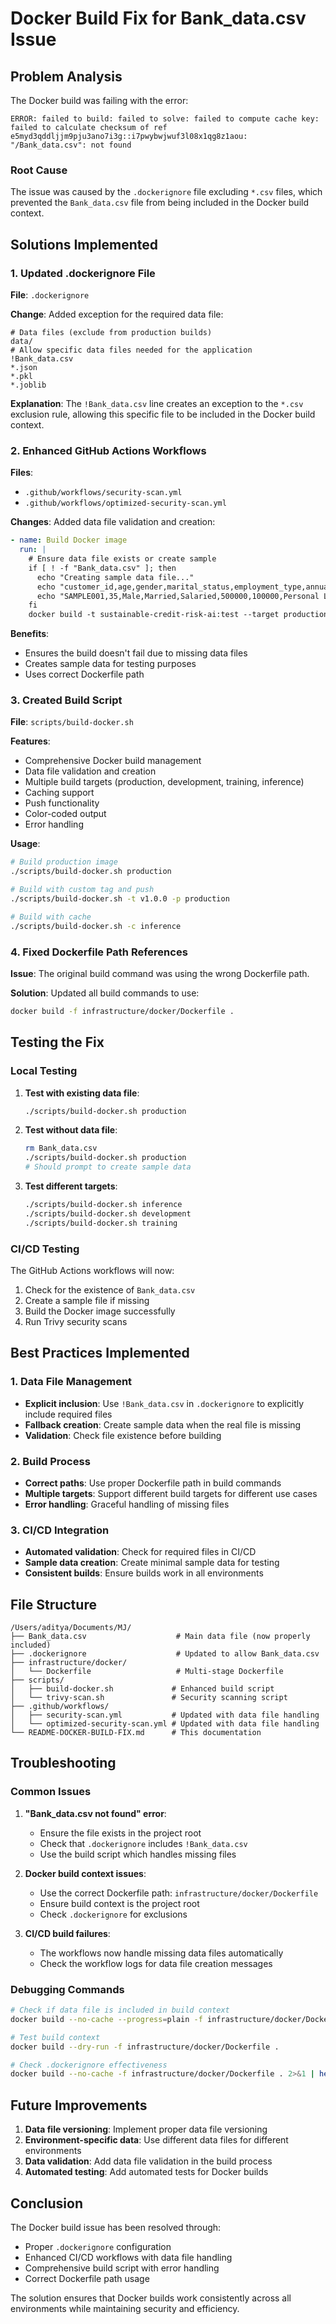# Docker Build Fix for Bank_data.csv Issue

## Problem Analysis

The Docker build was failing with the error:
```
ERROR: failed to build: failed to solve: failed to compute cache key: failed to calculate checksum of ref e5myd3qddljjm9pju3ano7i3g::i7pwybwjwuf3l08x1qg8z1aou: "/Bank_data.csv": not found
```

### Root Cause
The issue was caused by the `.dockerignore` file excluding `*.csv` files, which prevented the `Bank_data.csv` file from being included in the Docker build context.

## Solutions Implemented

### 1. Updated .dockerignore File

**File**: `.dockerignore`

**Change**: Added exception for the required data file:
```dockerignore
# Data files (exclude from production builds)
data/
# Allow specific data files needed for the application
!Bank_data.csv
*.json
*.pkl
*.joblib
```

**Explanation**: The `!Bank_data.csv` line creates an exception to the `*.csv` exclusion rule, allowing this specific file to be included in the Docker build context.

### 2. Enhanced GitHub Actions Workflows

**Files**: 
- `.github/workflows/security-scan.yml`
- `.github/workflows/optimized-security-scan.yml`

**Changes**: Added data file validation and creation:
```yaml
- name: Build Docker image
  run: |
    # Ensure data file exists or create sample
    if [ ! -f "Bank_data.csv" ]; then
      echo "Creating sample data file..."
      echo "customer_id,age,gender,marital_status,employment_type,annual_income_inr,loan_amount_inr,loan_purpose,loan_term_months,credit_score,num_open_credit_accounts,num_delinquent_accounts,debt_to_income_ratio,past_default,default" > Bank_data.csv
      echo "SAMPLE001,35,Male,Married,Salaried,500000,100000,Personal Loan,24,750,3,0,0.3,0,0" >> Bank_data.csv
    fi
    docker build -t sustainable-credit-risk-ai:test --target production -f infrastructure/docker/Dockerfile .
```

**Benefits**:
- Ensures the build doesn't fail due to missing data files
- Creates sample data for testing purposes
- Uses correct Dockerfile path

### 3. Created Build Script

**File**: `scripts/build-docker.sh`

**Features**:
- Comprehensive Docker build management
- Data file validation and creation
- Multiple build targets (production, development, training, inference)
- Caching support
- Push functionality
- Color-coded output
- Error handling

**Usage**:
```bash
# Build production image
./scripts/build-docker.sh production

# Build with custom tag and push
./scripts/build-docker.sh -t v1.0.0 -p production

# Build with cache
./scripts/build-docker.sh -c inference
```

### 4. Fixed Dockerfile Path References

**Issue**: The original build command was using the wrong Dockerfile path.

**Solution**: Updated all build commands to use:
```bash
docker build -f infrastructure/docker/Dockerfile .
```

## Testing the Fix

### Local Testing

1. **Test with existing data file**:
   ```bash
   ./scripts/build-docker.sh production
   ```

2. **Test without data file**:
   ```bash
   rm Bank_data.csv
   ./scripts/build-docker.sh production
   # Should prompt to create sample data
   ```

3. **Test different targets**:
   ```bash
   ./scripts/build-docker.sh inference
   ./scripts/build-docker.sh development
   ./scripts/build-docker.sh training
   ```

### CI/CD Testing

The GitHub Actions workflows will now:
1. Check for the existence of `Bank_data.csv`
2. Create a sample file if missing
3. Build the Docker image successfully
4. Run Trivy security scans

## Best Practices Implemented

### 1. Data File Management
- **Explicit inclusion**: Use `!Bank_data.csv` in `.dockerignore` to explicitly include required files
- **Fallback creation**: Create sample data when the real file is missing
- **Validation**: Check file existence before building

### 2. Build Process
- **Correct paths**: Use proper Dockerfile path in build commands
- **Multiple targets**: Support different build targets for different use cases
- **Error handling**: Graceful handling of missing files

### 3. CI/CD Integration
- **Automated validation**: Check for required files in CI/CD
- **Sample data creation**: Create minimal sample data for testing
- **Consistent builds**: Ensure builds work in all environments

## File Structure

```
/Users/aditya/Documents/MJ/
├── Bank_data.csv                    # Main data file (now properly included)
├── .dockerignore                    # Updated to allow Bank_data.csv
├── infrastructure/docker/
│   └── Dockerfile                   # Multi-stage Dockerfile
├── scripts/
│   ├── build-docker.sh             # Enhanced build script
│   └── trivy-scan.sh               # Security scanning script
├── .github/workflows/
│   ├── security-scan.yml           # Updated with data file handling
│   └── optimized-security-scan.yml # Updated with data file handling
└── README-DOCKER-BUILD-FIX.md      # This documentation
```

## Troubleshooting

### Common Issues

1. **"Bank_data.csv not found" error**:
   - Ensure the file exists in the project root
   - Check that `.dockerignore` includes `!Bank_data.csv`
   - Use the build script which handles missing files

2. **Docker build context issues**:
   - Use the correct Dockerfile path: `infrastructure/docker/Dockerfile`
   - Ensure build context is the project root
   - Check `.dockerignore` for exclusions

3. **CI/CD build failures**:
   - The workflows now handle missing data files automatically
   - Check the workflow logs for data file creation messages

### Debugging Commands

```bash
# Check if data file is included in build context
docker build --no-cache --progress=plain -f infrastructure/docker/Dockerfile . 2>&1 | grep -i "bank_data"

# Test build context
docker build --dry-run -f infrastructure/docker/Dockerfile .

# Check .dockerignore effectiveness
docker build --no-cache -f infrastructure/docker/Dockerfile . 2>&1 | head -20
```

## Future Improvements

1. **Data file versioning**: Implement proper data file versioning
2. **Environment-specific data**: Use different data files for different environments
3. **Data validation**: Add data file validation in the build process
4. **Automated testing**: Add automated tests for Docker builds

## Conclusion

The Docker build issue has been resolved through:
- Proper `.dockerignore` configuration
- Enhanced CI/CD workflows with data file handling
- Comprehensive build script with error handling
- Correct Dockerfile path usage

The solution ensures that Docker builds work consistently across all environments while maintaining security and efficiency.
